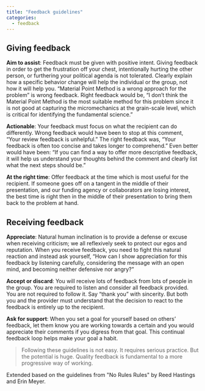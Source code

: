 ```yaml
---
title: "Feedback guidelines"
categories:
  - feedback
---
```

## Giving feedback

**Aim to assist**: Feedback must be given with positive intent. Giving feedback in order to get the frustration off your chest, intentionally hurting the other person, or furthering your political agenda is not tolerated. Clearly explain how a specific behavior change will help the individual or the group, not how it will help you. “Material Point Method is a wrong approach for the problem” is wrong feedback. Right feedback would be, “I don’t think the Material Point Method is the most suitable method for this problem since it is not good at capturing the micromechanics at the grain-scale level, which is critical for identifying the fundamental science.”

**Actionable**: Your feedback must focus on what the recipient can do differently. Wrong feedback would have been to stop at this comment, “Your review feedback is unhelpful.” The right feedback was, “Your feedback is often too concise and takes longer to comprehend.” Even better would have been: “If you can find a way to offer more descriptive feedback, it will help us understand your thoughts behind the comment and clearly list what the next steps should be.”

**At the right time**: Offer feedback at the time which is most useful for the recipient. If someone goes off on a tangent in the middle of their presentation, and our funding agency or collaborators are losing interest, the best time is right then in the middle of their presentation to bring them back to the problem at hand.

## Receiving feedback

**Appreciate**: Natural human inclination is to provide a defense or excuse when receiving criticism; we all reflexively seek to protect our egos and reputation. When you receive feedback, you need to fight this natural reaction and instead ask yourself, “How can I show appreciation for this feedback by listening carefully, considering the message with an open mind, and becoming neither defensive nor angry?”

**Accept or discard**: You will receive lots of feedback from lots of people in the group. You are required to listen and consider all feedback provided. You are not required to follow it. Say “thank you” with sincerity. But both you and the provider must understand that the decision to react to the feedback is entirely up to the recipient.

**Ask for support**: When you set a goal for yourself based on others’ feedback, let them know you are working towards a certain and you would appreciate their comments if you digress from that goal. This continual feedback loop helps make your goal a habit.

> Following these guidelines is not easy. It requires serious practice. But the potential is huge. Quality feedback is fundamental to a more progressive way of working.

Extended based on the guidelines from "No Rules Rules" by Reed Hastings and Erin Meyer.
